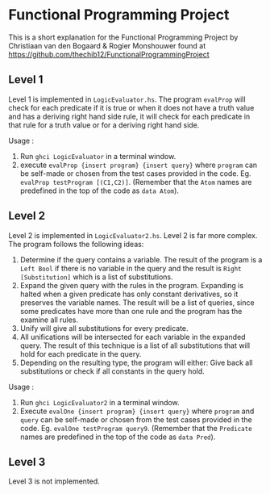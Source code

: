 # Functional Programming Project

This is a short explanation for the Functional Programming Project by Christiaan van den Bogaard & Rogier Monshouwer found at https://github.com/thechib12/FunctionalProgrammingProject

## Level 1
Level 1 is implemented in `LogicEvaluator.hs`. The program `evalProp` will check for each predicate if it is true or when it does not have a truth value and has a deriving right hand side rule, it will check for each predicate in that rule for a truth value or for a deriving right hand side.

Usage :

1. Run `ghci LogicEvaluator` in a terminal window.
2. execute `evalProp {insert program} {insert query}` where `program` can be self-made or chosen from the test cases provided in the code. Eg. `evalProp testProgram [(C1,C2)]`. (Remember that the `Atom` names are predefined in the top of the code as `data Atom`).

## Level 2

Level 2 is implemented in `LogicEvaluator2.hs`. Level 2 is far more complex. The program follows the following ideas:

1. Determine if the query contains a variable. The result of the program is a `Left Bool` if there is no variable in the query and the result is `Right [Substitution]` which is a list of substitutions.
2. Expand the given query with the rules in the program. Expanding is halted when a given predicate has only constant derivatives, so it preserves the variable names. The result will be a list of queries, since some predicates have more than one rule and the program has the examine all rules.
3. Unify will give all substitutions for every predicate.
4. All unifications will be intersected for each variable in the expanded query. The result of this technique is a list of all substitutions that will hold for each predicate in the query.
5. Depending on the resulting type, the program will either: Give back all substitutions or check if all constants in the query hold.

Usage :

1. Run `ghci LogicEvaluator2` in a terminal window.
2. Execute `evalOne {insert program} {insert query}` where `program` and `query` can be self-made or chosen from the test cases provided in the code. Eg. `evalOne testProgram query9`. (Remember that the `Predicate` names are predefined in the top of the code as `data Pred`).

## Level 3
Level 3 is not implemented.
